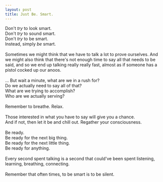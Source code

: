 ```yaml
---
layout: post
title: Just Be. Smart.
---
```


Don't *try* to look smart.
<br/>
Don't *try* to sound smart.
<br/>
Don't *try* to be smart.
<br/>
Instead, simply *be* smart.
<br/>
<br/>
Sometimes we might think that we have to talk a lot to prove ourselves. And we might 
also think that there's not enough time to say all that needs to be said, and so we end 
up talking really really fast, almost as if someone has a pistol cocked up our anoos.
<br/>
<br/>
... But wait a minute, what are we in a rush for?
<br/>
Do we actually need to say all of that?
<br/>
What are we trying to accomplish?
<br/>
Who are we actually serving?
<br/>
<br/>
Remember to breathe. Relax.
<br/>
<br/>
Those interested in what you have to say will give you a chance.
<br/>
And if not, then let it be and chill out. Regather your consciousness.
<br/>
<br/>
Be ready.
<br/>
Be ready for the next big thing.
<br/>
Be ready for the next little thing.
<br/>
Be ready for anything.
<br/>
<br/>
Every second spent talking is a second that could've been spent listening, learning, 
breathing, connecting.
<br/>
<br/>
Remember that often times, to be smart is to be silent.
